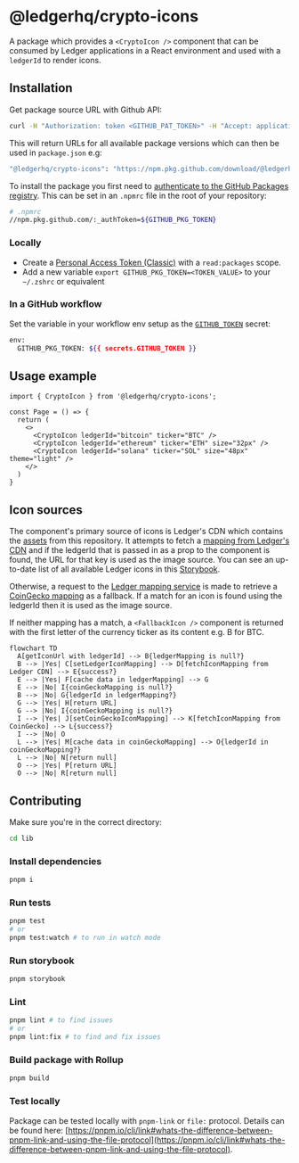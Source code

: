 # @ledgerhq/crypto-icons

A package which provides a `<CryptoIcon />` component that can be consumed by Ledger applications in a React environment and used with a `ledgerId` to render icons.

## Installation

Get package source URL with Github API:

```bash
curl -H "Authorization: token <GITHUB_PAT_TOKEN>" -H "Accept: application/vnd.github.v3+json" -L https://npm.pkg.github.com/@ledgerhq%2fcrypto-icons | jq '.versions[].dist.tarball'
```

This will return URLs for all available package versions which can then be used in `package.json` e.g:

```bash
"@ledgerhq/crypto-icons": "https://npm.pkg.github.com/download/@ledgerhq/crypto-icons/1.0.1/8e6a0e1f4dd462745521dfaa729ae653a9c2950c"
```

To install the package you first need to [authenticate to the GitHub Packages registry](https://docs.github.com/en/packages/learn-github-packages/introduction-to-github-packages#authenticating-to-github-packages). This can be set in an `.npmrc` file in the root of your repository:

```bash
# .npmrc
//npm.pkg.github.com/:_authToken=${GITHUB_PKG_TOKEN}
```

### Locally

- Create a [Personal Access Token (Classic)](https://docs.github.com/en/authentication/keeping-your-account-and-data-secure/managing-your-personal-access-tokens#personal-access-tokens-classic) with a `read:packages` scope.
- Add a new variable `export GITHUB_PKG_TOKEN=<TOKEN_VALUE>` to your `~/.zshrc` or equivalent

### In a GitHub workflow

Set the variable in your workflow env setup as the [`GITHUB_TOKEN`](https://docs.github.com/en/actions/security-for-github-actions/security-guides/automatic-token-authentication#about-the-github_token-secret) secret:

```bash
env:
  GITHUB_PKG_TOKEN: ${{ secrets.GITHUB_TOKEN }}
```

## Usage example

```JSX
import { CryptoIcon } from '@ledgerhq/crypto-icons';

const Page = () => {
  return (
    <>
      <CryptoIcon ledgerId="bitcoin" ticker="BTC" />
      <CryptoIcon ledgerId="ethereum" ticker="ETH" size="32px" />
      <CryptoIcon ledgerId="solana" ticker="SOL" size="48px" theme="light" />
    </>
  )
}
```

## Icon sources

The component's primary source of icons is Ledger's CDN which contains the [assets](../assets/index.json) from this repository. It attempts to fetch a [mapping from Ledger's CDN](https://crypto-icons.ledger.com/index.json) and if the ledgerId that is passed in as a prop to the component is found, the URL for that key is used as the image source. You can see an up-to-date list of all available Ledger icons in this [Storybook](https://crypto-icons-storybook.pages.dev).

Otherwise, a request to the [Ledger mapping service](https://ledgerhq.atlassian.net/wiki/spaces/BE/pages/3973022073/Mapping+Service) is made to retrieve a [CoinGecko mapping](https://mapping-service.api.ledger.com/v1/coingecko/mapped-assets) as a fallback. If a match for an icon is found using the ledgerId then it is used as the image source.

If neither mapping has a match, a `<FallbackIcon />` component is returned with the first letter of the currency ticker as its content e.g. B for BTC.

```mermaid
flowchart TD
  A[getIconUrl with ledgerId] --> B{ledgerMapping is null?}
  B --> |Yes| C[setLedgerIconMapping] --> D[fetchIconMapping from Ledger CDN] --> E{success?}
  E --> |Yes| F[cache data in ledgerMapping] --> G
  E --> |No| I{coinGeckoMapping is null?}
  B --> |No| G{ledgerId in ledgerMapping?}
  G --> |Yes| H[return URL]
  G --> |No| I{coinGeckoMapping is null?}
  I --> |Yes| J[setCoinGeckoIconMapping] --> K[fetchIconMapping from CoinGecko] --> L{success?}
  I --> |No| O
  L --> |Yes| M[cache data in coinGeckoMapping] --> O{ledgerId in coinGeckoMapping?}
  L --> |No| N[return null]
  O --> |Yes| P[return URL]
  O --> |No| R[return null]
```

## Contributing

Make sure you're in the correct directory:

```bash
cd lib
```

### Install dependencies

```bash
pnpm i
```

### Run tests

```bash
pnpm test
# or
pnpm test:watch # to run in watch mode
```

### Run storybook

```bash
pnpm storybook
```

### Lint

```bash
pnpm lint # to find issues
# or
pnpm lint:fix # to find and fix issues
```

### Build package with Rollup

```bash
pnpm build
```

### Test locally

Package can be tested locally with `pnpm-link` or `file:` protocol. Details can be found here: [https://pnpm.io/cli/link#whats-the-difference-between-pnpm-link-and-using-the-file-protocol](https://pnpm.io/cli/link#whats-the-difference-between-pnpm-link-and-using-the-file-protocol).
